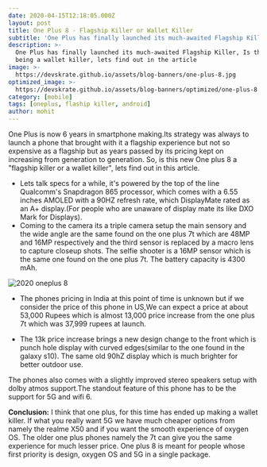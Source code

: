 ```yaml
---
date: 2020-04-15T12:18:05.000Z
layout: post
title: One Plus 8 - Flagship Killer or Wallet Killer
subtitle: 'One Plus has finally launched its much-awaited Flagship Killer, this is everything you need to know'
description: >-
  One Plus has finally launched its much-awaited Flagship Killer, Is this the true Flagship Killer that people want or will this endup 
  being a wallet killer, lets find out in the article
image: >-
  https://devskrate.github.io/assets/blog-banners/one-plus-8.jpg
optimized_image: >-
  https://devskrate.github.io/assets/blog-banners/optimized/one-plus-8.webp
category: [mobile]
tags: [oneplus, flaship killer, android]
author: mohit
---
```


One Plus is now 6 years in smartphone making.Its strategy was always to launch a phone that brought with it a flagship experience but not so expensive as a flagship but as years passed by its pricing
kept on increasing from generation to generation. So, is this new One plus 8 a "flagship killer or a wallet killer", lets find out in this article.

- Lets talk specs for a while, it's powered by the top of the line Qualcomm's Snapdragon 865 processor, which comes with a 6.55 inches AMOLED with a 90HZ refresh rate, which DisplayMate rated as an A+ display.(For people who are unaware of display mate its like DXO Mark for Displays).
- Coming to the camera its a triple camera setup the main sensory and the wide angle are the same found on the one plus 7t which are 48MP and 16MP respectively and the third sensor is replaced by a macro lens to capture closeup shots. The selfie shooter is a 16MP sensor which is the same one found on the one plus 7t. The battery capacity is 4300 mAh.

![2020 oneplus 8 ](https://devskrate.github.io/assets/images/oneplus/oneplus8-f-b.webp)

- The phones pricing in India at this point of time is unknown but if we consider the price of
  this phone in US,We can expect a price at about 53,000 Rupees which is almost 13,000 price increase from the one plus 7t which was 37,999 rupees at launch.

- The 13k price increase brings a new design change to the front which is punch hole display with curved edges(similar to the one found in the galaxy s10). The same old 90hZ display which is much brighter for better outdoor use.

The phones also comes with a slightly improved stereo speakers setup with dolby atmos support.The standout feature of this phone has to be the support for 5G and wifi 6.

**Conclusion:** I think that one plus, for this time has ended up making a wallet killer. If what you really want 5G we have much cheaper options from namely the realme X50 and if you want the smooth experience of oxygen OS. The older one plus phones namely the 7t can give you the same experience for much lesser price. One plus 8 is meant for people whose first priority is design, oxygen OS and 5G in a single package.
